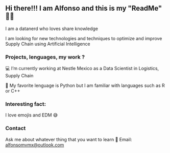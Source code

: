 ## Hi there!!! I am Alfonso and this is my "ReadMe" ✌🏻

I am a datanerd who loves share knowledge </p>
I am looking for new technologies and techniques to optimize and improve Supply Chain using Artificial Intelligence

### Projects, lenguages, my work ?

💻 I’m currently working at Nestle Mexico as a Data Scientist in Logistics, Supply Chain </p>
🐍 My favorite lenguage is Python but I am familiar with languages such as R or C++ </p>

### Interesting fact:

I love emojis and EDM 😅

### Contact

Ask me about whatever thing that you want to learn 
📧 Email: alfonsomvmx@outlook.com
